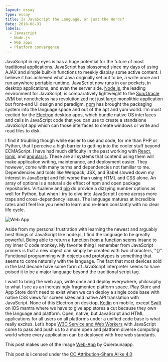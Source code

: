 ```yaml
---
layout: essay
type: essay
title: Is JavaScript the Language, or just the Words?
date: 2018-08-31
labels:
  - Javascript
  - Node.js
  - Web apps
  - Platform convergence
---
```


JavaScript in my eyes is has a huge potential for the future of most traditional applications. JavaScript has blossomed since my days of using AJAX and simple built-in functions to meekly display some active content. I believe it has achieved what Java originally set out to be, a write once and run anywhere portable runtime. JavaScript now runs in our pockets, in desktop applications, and even the server side. [Node.js](https://nodejs.org/), the leading environment for JavaScript, is comparatively lightweight to the [Sun/Oracle JVM](https://docs.oracle.com/javase/specs/jvms/se10/html/index.html) but nonetheless has revolutionized not just large monolithic application but front-end UI design and paradigm. [npm](https://www.npmjs.com/) has brought the packaging system into the language space and out of the apt and yum world. I’m most excited for the [Electron](https://electronjs.org/) desktop apps, which bundle native OS interfaces and calls in JavaScript code that you can use to create a standalone JavaScript app which can those interfaces to create windows or write and read files to disk.

I find it troubling though while easier to use and code, for me than PHP or Python, that I perceive a high barrier to getting into the cooler stuff beyond ECMAScript. I have had much difficulty in the past working with [React](https://reactjs.org/), [Ionic](https://ionicframework.com/), and [angular.js](https://angular.io/). These are all systems that contend using them will make application writing, maintenance, and deployment easier. They however, come with many terms and dependencies not familiar to me. Dependencies and tools like Webpack, JSX, and Babel slowed down my interest in JavaScript and felt worse than using HTML and CSS alone. An array of options is a natural side effect of npm and open package repositories. Virtualenv and [pip](https://pypi.org/project/pip/) do provide a dizzying number options as well for Python, but when I try to dive into JavaScript I come across more traps and cross-dependency issues. The language matures at incredible rates and I feel like you need to learn and re-learn constantly with no clear life cycle.

![Web App](https://upload.wikimedia.org/wikipedia/commons/thumb/2/20/Web-app.jpg/201px-Web-app.jpg)

Aside from my personal frustration with learning the newest and arguably best things of JavaScript like node.js, I find the language to be greatly powerful. Being able to return a [function from a function](https://developer.mozilla.org/en-US/docs/Glossary/First-class_Function) seems insane to my inner C code monkey. My favorite thing I remember from JavaScript primers is that a new object can simply be created with two characters, "{}". Functional programming with objects and prototypes is something that seems to come naturally with the language. The fact that most devices sold in the last decade have some form of JavaScript interpreter seems to have poised it to be a major language beyond the traditional script tag. 

I want to bring the web app, write once and deploy everywhere, philosophy to what I see as an increasingly fragmented platform space. Play Store and App Store don’t need to exist when we can deploy a single code base with native CSS views for screen sizes and native API translation with JavaScript. None of this Electron on desktop, [Kotlin](https://kotlinlang.org/) on mobile, except [Swift](https://developer.apple.com/swift/) on iOS mantra where we have to give app stores a cut because they own the language and platform. Open, native, but JavaScript and HTML applications for all users on all platforms under a unified code base is what really excites. Let’s hope [W3C Service and Web Workers]( https://www.w3.org/TR/service-workers-1/) with JavaScript come to pass and push us to a more open and platform diverse computing world where every application can be deployed with free web standards. 


This post makes use of the image [Web-App](https://commons.wikimedia.org/wiki/File:Web-app.jpg) by Quierounaapp.

This post is licensed under the [CC Attribution-Share Alike 4.0](https://creativecommons.org/licenses/by-sa/4.0/deed.en)